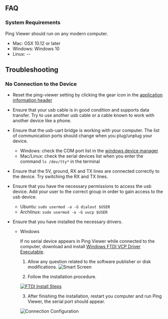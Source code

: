 ## FAQ

### System Requirements

Ping Viewer should run on any modern computer.

- Mac: OSX 10.12 or later
- Windows: Windows 10
- Linux: --

## Troubleshooting

### No Connection to the Device

- Reset the ping-viewer setting by clicking the gear icon in the [application information header](https://docs.bluerobotics.com/ping-viewer/application-information/#header-buttons)
- Ensure that your usb cable is in good condition and supports data transfer. Try to use another usb cable or a cable known to work with another device like a phone.
- Ensure that the usb-uart bridge is working with your computer. The list of communication ports should change when you plug/unplug your device.
  - Windows: check the COM port list in the [windows device manager](https://en.wikipedia.org/wiki/Device_Manager)
  - Mac/Linux: check the serial devices list when you enter the command `ls /dev/tty*` in the terminal
- Ensure that the 5V, ground, RX and TX lines are connected correctly to the device. Try switching the RX and TX lines.
- Ensure that you have the necessary permissions to access the usb device. Add your user to the correct group in order to gain access to the usb device.

   - Ubuntu: `sudo usermod -a -G dialout $USER`
   - Archlinux: `sudo usermod -a -G uucp $USER`

- Ensure that you have installed the necessary drivers.
  - Windows

    If no serial device appears in Ping Viewer while connected to the computer, download and install [Windows FTDI VCP Driver Executable](https://cdn.sparkfun.com/assets/learn_tutorials/7/4/CDM21228_Setup.exe).

    1. Allow any question related to the software publisher or disk modifications.
    ![Smart Screen](https://i.imgur.com/rqY8YJA.jpg)

    2. Follow the installation procedure.
    
    [![FTDI Install Steps](https://imgur.com/r2psVwz.jpg)](https://imgur.com/r2psVwz.jpg)

    3. After finishing the installation, restart you computer and run Ping Viewer, the serial port should appear.

    ![Connection Configuration](https://i.imgur.com/yKfPuJx.jpg)

